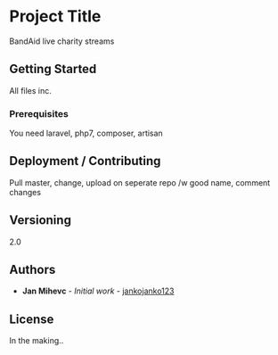 # Project Title

BandAid live charity streams

## Getting Started

All files inc.

### Prerequisites

You need laravel, php7, composer, artisan

## Deployment / Contributing


Pull master, change, upload on seperate repo /w good name, comment changes

## Versioning

2.0

## Authors

* **Jan Mihevc** - *Initial work* - [jankojanko123](https://github.com/jankojanko123)

## License

In the making..
